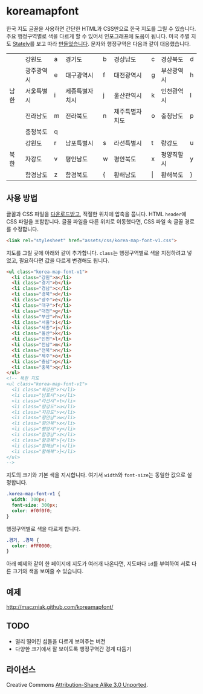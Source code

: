 koreamapfont
============

한국 지도 글꼴을 사용하면 간단한 HTML과 CSS만으로 한국 지도를 그릴 수 있습니다.
주요 행정구역별로 색을 다르게 할 수 있어서 인포그래프에 도움이 됩니다.
미국 주별 지도 [Stately][Stately]를 보고 따라 [만들었습니다][making].
문자와 행정구역은 다음과 같이 대응했습니다.

[stately]: https://github.com/intridea/stately
[making]: https://github.com/intridea/stately/blob/master/MAKING.md

<table>
<tr><td rowspan="5">남한</td><td>강원도</td><td>a</td>
<td>경기도</td><td>b</td>
<td>경상남도</td><td>c</td>
<td>경상북도</td><td>d</td></tr>
<tr><td>광주광역시</td><td>e</td>
<td>대구광역시</td><td>f</td>
<td>대전광역시</td><td>g</td>
<td>부산광역시</td><td>h</td></tr>
<tr><td>서울특별시</td><td>i</td>
<td>세종특별자치시</td><td>j</td>
<td>울산관역시</td><td>k</td>
<td>인천광역시</td><td>l</td></tr>
<tr><td>전라남도</td><td>m</td>
<td>전라북도</td><td>n</td>
<td>제주특별자치도</td><td>o</td>
<td>충청남도</td><td>p</td></tr>
<tr><td>충청북도</td><td>q</td></tr>
<tr><td rowspan="3">북한</td><td>강원도</td><td>r</td>
<td>남포특별시</td><td>s</td>
<td>라선특별시</td><td>t</td>
<td>량강도</td><td>u</td></tr>
<tr><td>자강도</td><td>v</td>
<td>평안남도</td><td>w</td>
<td>평안북도</td><td>x</td>
<td>평양직할시</td><td>y</td></tr>
<tr><td>함경남도</td><td>z</td>
<td>함경북도</td><td>{</td>
<td>황해남도</td><td>|</td>
<td>황해북도</td><td>}</td></tr>
</table>

사용 방법
---------

글꼴과 CSS 파일을 [다운로드받고][download], 적절한 위치에 압축을 풉니다.
HTML `header`에 CSS 파일을 포함합니다.
글꼴 파일을 다른 위치로 이동했다면, CSS 파일 속 글꼴 경로를 수정합니다.

[download]: http://maczniak.github.com/koreamapfont/koreamapfont.zip

```html
<link rel="stylesheet" href="assets/css/korea-map-font-v1.css">
```

지도를 그릴 곳에 아래와 같이 추가합니다.
`class`는 행정구역별로 색을 지정하려고 넣었고, 필요하다면 값을 다르게 변경해도 됩니다.

```html
<ul class="korea-map-font-v1">
  <li class="강원">a</li>
  <li class="경기">b</li>
  <li class="경남">c</li>
  <li class="경북">d</li>
  <li class="광주">e</li>
  <li class="대구">f</li>
  <li class="대전">g</li>
  <li class="부산">h</li>
  <li class="서울">i</li>
  <li class="세종">j</li>
  <li class="울산">k</li>
  <li class="인천">l</li>
  <li class="전남">m</li>
  <li class="전북">n</li>
  <li class="제주">o</li>
  <li class="충남">p</li>
  <li class="충북">q</li>
</ul>
<!-- 북한 지도
<ul class="korea-map-font-v1">
  <li class="북강원">r</li>
  <li class="남포시">s</li>
  <li class="라선시">t</li>
  <li class="량강도">u</li>
  <li class="자강도">v</li>
  <li class="평안남">w</li>
  <li class="평안북">x</li>
  <li class="평양시">y</li>
  <li class="함경남">z</li>
  <li class="함경북">{</li>
  <li class="황해남">|</li>
  <li class="황해북">}</li>
</ul>
-->
```

지도의 크기와 기본 색을 지시합니다. 여기서 `width`와 `font-size`는 동일한 값으로 설정합니다.

```css
.korea-map-font-v1 {
  width: 300px;
  font-size: 300px;
  color: #f0f0f0;
}
```

행정구역별로 색을 다르게 합니다.

```css
.경기, .경북 {
  color: #FF0000;
}
```

아래 예제와 같이 한 페이지에 지도가 여러개 나온다면, 지도마다 `id`를 부여하여 서로 다른 크기와 색을 보여줄 수 있습니다.

예제
----

http://maczniak.github.com/koreamapfont/

TODO
----

* 멀리 떨어진 섬들을 다르게 보여주는 버전
* 다양한 크기에서 잘 보이도록 행정구역간 경계 다듬기

라이선스
--------

Creative Commons [Attribution-Share Alike 3.0 Unported][cc].

[cc]:http://creativecommons.org/licenses/by-sa/3.0/deed.en